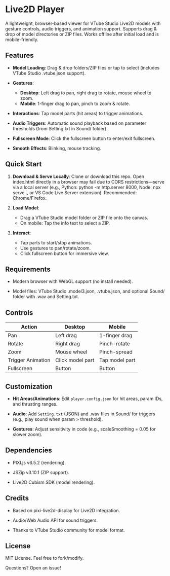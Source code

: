 # Live2D Player

A lightweight, browser-based viewer for VTube Studio Live2D models with gesture controls, audio triggers, and animation support. Supports drag & drop of model directories or ZIP files. Works offline after initial load and is mobile-friendly.

## Features

- **Model Loading**: Drag & drop folders/ZIP files or tap to select (includes VTube Studio .vtube.json support).

- **Gestures**:
  - **Desktop**: Left drag to pan, right drag to rotate, mouse wheel to zoom.
  - **Mobile**: 1-finger drag to pan, pinch to zoom & rotate.

- **Interactions**: Tap model parts (hit areas) to trigger animations.

- **Audio Triggers**: Automatic sound playback based on parameter thresholds (from Setting.txt in Sound/ folder).

- **Fullscreen Mode**: Click the fullscreen button to enter/exit fullscreen.

- **Smooth Effects**: Blinking, mouse tracking.

## Quick Start

1. **Download & Serve Locally**: Clone or download this repo. Open index.html directly in a browser may fail due to CORS restrictions—serve via a local server (e.g., Python: python -m http.server 8000, Node: npx serve ., or VS Code Live Server extension). Recommended: Chrome/Firefox.

2. **Load Model**:
   - Drag a VTube Studio model folder or ZIP file onto the canvas.
   - On mobile: Tap the info text to select a ZIP.

3. **Interact**:
   - Tap parts to start/stop animations.
   - Use gestures to pan/rotate/zoom.
   - Click fullscreen button for immersive view.

## Requirements

- Modern browser with WebGL support (no install needed).

- Model files: VTube Studio .model3.json, .vtube.json, and optional Sound/ folder with .wav and Setting.txt.

## Controls

| Action | Desktop | Mobile |
|--------|---------|--------|
| Pan | Left drag | 1-finger drag |
| Rotate | Right drag | Pinch-rotate |
| Zoom | Mouse wheel | Pinch-spread |
| Trigger Animation | Click model part | Tap model part |
| Fullscreen | Button | Button |

## Customization

- **Hit Areas/Animations**: Edit `player.config.json` for hit areas, param IDs, and thrusting ranges.

- **Audio**: Add `Setting.txt` (JSON) and .wav files in Sound/ for triggers (e.g., play sound when param > threshold).

- **Gestures**: Adjust sensitivity in code (e.g., scaleSmoothing = 0.05 for slower zoom).

## Dependencies

- PIXI.js v6.5.2 (rendering).

- JSZip v3.10.1 (ZIP support).

- Live2D Cubism SDK (model rendering).

## Credits

- Based on pixi-live2d-display for Live2D integration.

- Audio/Web Audio API for sound triggers.

- Thanks to VTube Studio community for model format.

## License

MIT License. Feel free to fork/modify.

Questions? Open an issue!